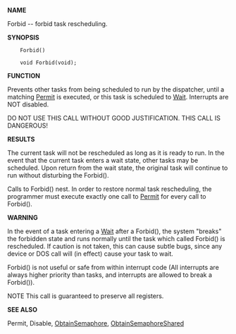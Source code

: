 
**NAME**

Forbid -- forbid task rescheduling.

**SYNOPSIS**

```
    Forbid()

    void Forbid(void);

```
**FUNCTION**

Prevents other tasks from being scheduled to run by the dispatcher,
until a matching [Permit](Permit) is executed, or this task is scheduled to
[Wait](Wait).  Interrupts are NOT disabled.

DO NOT USE THIS CALL WITHOUT GOOD JUSTIFICATION.  THIS CALL IS
DANGEROUS!

**RESULTS**

The current task will not be rescheduled as long as it is ready to
run.  In the event that the current task enters a wait state, other
tasks may be scheduled.  Upon return from the wait state, the original
task will continue to run without disturbing the Forbid().

Calls to Forbid() nest. In order to restore normal task rescheduling,
the programmer must execute exactly one call to [Permit](Permit) for every
call to Forbid().

**WARNING**

In the event of a task entering a [Wait](Wait) after a Forbid(), the system
&#034;breaks&#034; the forbidden state and runs normally until the task which
called Forbid() is rescheduled.  If caution is not taken, this can
cause subtle bugs, since any device or DOS call will (in effect)
cause your task to wait.

Forbid() is not useful or safe from within interrupt code
(All interrupts are always higher priority than tasks, and
interrupts are allowed to break a Forbid()).

NOTE
This call is guaranteed to preserve all registers.

**SEE ALSO**

Permit, Disable, [ObtainSemaphore](ObtainSemaphore), [ObtainSemaphoreShared](ObtainSemaphoreShared)
